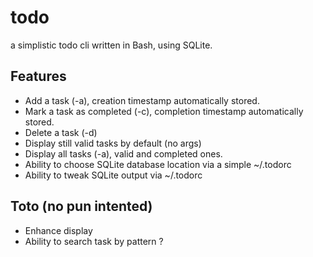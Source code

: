 # todo
a simplistic todo cli written in Bash, using SQLite.

## Features
* Add a task (-a), creation timestamp automatically stored.
* Mark a task as completed (-c), completion timestamp automatically stored.
* Delete a task (-d)
* Display still valid tasks by default (no args)
* Display all tasks (-a), valid and completed ones.
* Ability to choose SQLite database location via a simple ~/.todorc
* Ability to tweak SQLite output via ~/.todorc

## Toto (no pun intented)
* Enhance display
* Ability to search task by pattern ?

